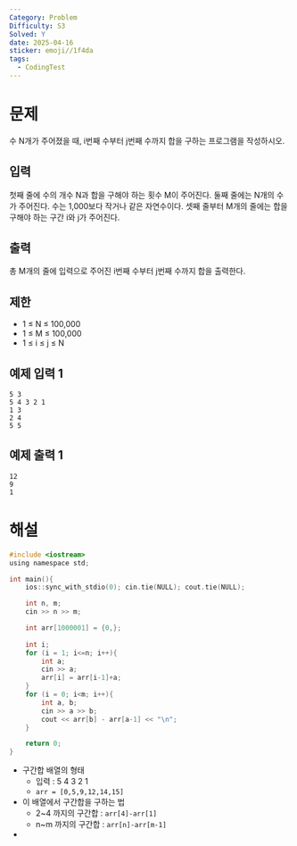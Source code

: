 ```yaml
---
Category: Problem
Difficulty: S3
Solved: Y
date: 2025-04-16
sticker: emoji//1f4da
tags:
  - CodingTest
---
```


# 문제

수 N개가 주어졌을 때, i번째 수부터 j번째 수까지 합을 구하는 프로그램을 작성하시오.

## 입력

첫째 줄에 수의 개수 N과 합을 구해야 하는 횟수 M이 주어진다. 둘째 줄에는 N개의 수가 주어진다. 수는 1,000보다 작거나 같은 자연수이다. 셋째 줄부터 M개의 줄에는 합을 구해야 하는 구간 i와 j가 주어진다.

## 출력

총 M개의 줄에 입력으로 주어진 i번째 수부터 j번째 수까지 합을 출력한다.

## 제한

- 1 ≤ N ≤ 100,000
- 1 ≤ M ≤ 100,000
- 1 ≤ i ≤ j ≤ N

## 예제 입력 1
```
5 3
5 4 3 2 1
1 3
2 4
5 5
```
## 예제 출력 1
```
12
9
1
```


# 해설
```c
#include <iostream>
using namespace std;

int main(){
    ios::sync_with_stdio(0); cin.tie(NULL); cout.tie(NULL);

    int n, m;
    cin >> n >> m;

    int arr[1000001] = {0,};
    
    int i;
    for (i = 1; i<=n; i++){
        int a;
        cin >> a;
        arr[i] = arr[i-1]+a;
    }
    for (i = 0; i<m; i++){
        int a, b;
        cin >> a >> b;
        cout << arr[b] - arr[a-1] << "\n";
    }

    return 0;
}
```

- 구간합 배열의 형태
	- 입력 : 5 4 3 2 1
	- `arr = [0,5,9,12,14,15]`
- 이 배열에서 구간합을 구하는 법
	- 2~4 까지의 구간합 : `arr[4]-arr[1]`
	- n~m 까지의 구간합 : `arr[n]-arr[m-1]`
- 